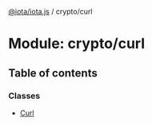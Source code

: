 [@iota/iota.js](../README.md) / crypto/curl

# Module: crypto/curl

## Table of contents

### Classes

- [Curl](../classes/crypto_curl.Curl.md)
